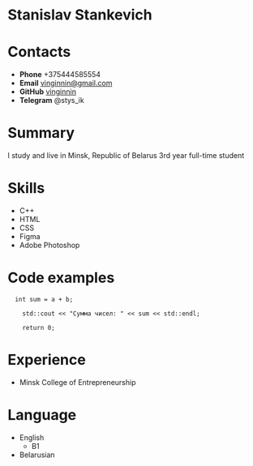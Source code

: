 # Stanislav Stankevich

# Contacts
* **Phone** +375444585554
* **Email** vinginnin@gmail.com
* **GitHub** [vinginnin]("https://vinginnin.github.io/rsschool-cv/cv")
* **Telegram** @stys_ik

# Summary
I study and live in Minsk, Republic of Belarus
3rd year full-time student

# Skills
* C++
* HTML
* CSS
* Figma
* Adobe Photoshop

# Code examples

```
  int sum = a + b;
    
    std::cout << "Сумма чисел: " << sum << std::endl;
    
    return 0;
```
# Experience
* Minsk College of Entrepreneurship
  
# Language
* English
  + B1
* Belarusian
